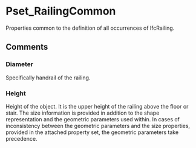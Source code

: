 # Pset_RailingCommon

Properties common to the definition of all occurrences of IfcRailing.


## Comments

### Diameter

Specifically handrail of the railing.

### Height

Height of the object. It is the upper height of the railing above the floor or stair.
The size information is provided in addition to the shape representation and the geometric parameters used within. In cases of inconsistency between the geometric parameters and the size properties, provided in the attached property set, the geometric parameters take precedence.

